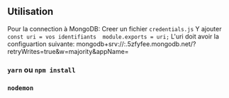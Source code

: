 ## Utilisation 

Pour la connection  à MongoDB:
Creer un fichier `credentials.js`
Y ajouter 
`const uri = vos identifiants 
module.exports = uri;`
L'uri doit avoir la configuartion suivante:
mongodb+srv://<id>:<password><cluster-name>.5zfyfee.mongodb.net/?retryWrites=true&w=majority&appName=<cluster-name>

### `yarn` ou `npm install`
### `nodemon`
